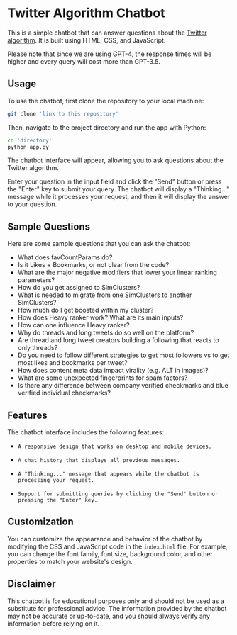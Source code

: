 # Twitter Algorithm Chatbot

This is a simple chatbot that can answer questions about the [Twitter algorithm](https://github.com/twitter/the-algorithm). It is built using HTML, CSS, and JavaScript.

Please note that since we are using GPT-4, the response times will be higher and every query will cost more than GPT-3.5.

## Usage

To use the chatbot, first clone the repository to your local machine:

```bash
git clone 'link to this repository'
```

Then, navigate to the project directory and run the app with Python:

```bash
cd 'directory'
python app.py
```

The chatbot interface will appear, allowing you to ask questions about the Twitter algorithm.

Enter your question in the input field and click the "Send" button or press the "Enter" key to submit your query. The chatbot will display a "Thinking..." message while it processes your request, and then it will display the answer to your question.

## Sample Questions

Here are some sample questions that you can ask the chatbot:

-    What does favCountParams do?
-    Is it Likes + Bookmarks, or not clear from the code?
-    What are the major negative modifiers that lower your linear ranking parameters?
-    How do you get assigned to SimClusters?
-    What is needed to migrate from one SimClusters to another SimClusters?
-    How much do I get boosted within my cluster?
-    How does Heavy ranker work? What are its main inputs?
-    How can one influence Heavy ranker?
-    Why do threads and long tweets do so well on the platform?
-    Are thread and long tweet creators building a following that reacts to only threads?
-    Do you need to follow different strategies to get most followers vs to get most likes and bookmarks per tweet?
-    How does content meta data impact virality (e.g. ALT in images)?
-    What are some unexpected fingerprints for spam factors?
-    Is there any difference between company verified checkmarks and blue verified individual checkmarks?

## Features

The chatbot interface includes the following features:

-     A responsive design that works on desktop and mobile devices.
-     A chat history that displays all previous messages.
-     A "Thinking..." message that appears while the chatbot is processing your request.
-     Support for submitting queries by clicking the "Send" button or pressing the "Enter" key.

## Customization

You can customize the appearance and behavior of the chatbot by modifying the CSS and JavaScript code in the `index.html` file. For example, you can change the font family, font size, background color, and other properties to match your website's design.

## Disclaimer

This chatbot is for educational purposes only and should not be used as a substitute for professional advice. The information provided by the chatbot may not be accurate or up-to-date, and you should always verify any information before relying on it.
